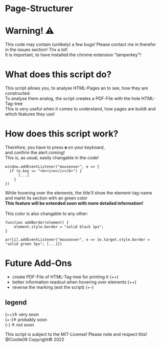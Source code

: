 # Page-Structurer
# Warning! ⚠️
This code may contain (unlikely) a few bugs! Please contact me in therefor in the issues section! Thx a lot! <br>
It is important, to have installed the chrome extension "tamperkey"!

# What does this script do?
This script allows you, to analyse HTML-Pages an to see, how they are constructed. <br>
To analyse them analog, the script creates a PDF-File with the hole HTML-Tag-tree <br>
This is very useful when it comes to understand, how pages are buildt and which features they use! <br>
# How does this script work? 
Therefore, you have to press <b> e </b> on your keyboard, <br>
and confirm the alert coming! <br>
This is, as usual, easily changable in the code! 
``` 
window.addEventListener("mouseover", e => { 
  if (e.key == "<b><i>e</i></b>") {
      [...]
    }
})
```
While hovering over the elements, the title'll show the element-tag-name and markt its section with an green color <br>
<strong>This feature will be extended soon with more detailed information!</strong><br>
<br>
This color is also changable to any other:
```
function addBorder(element) {
    element.style.border = "solid black 1px";
}

arr[i].addEventListener("mouseover", e => {e.target.style.border = "solid green 5px"; [...]})
```

# Future Add-Ons
- create PDF-File of HTML-Tag-tree for printing it (++)
- better information readout when hovering over elements (++)
- reverse the marking (exit the script) (+-)

## legend
(++)≙ very soon <br>
(+-)≙ probably soon <br>
(-) ≙ not soon
<br>


This script is subject to the MIT-License! Please note and respect this!<br>
@Coolie09 Copyright© 2022
